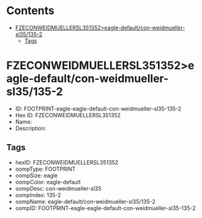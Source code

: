 



Contents
========

* [FZECONWEIDMUELLERSL351352>eagle-default/con-weidmueller-sl35/135-2](#fzeconweidmuellersl351352eagle-defaultcon-weidmueller-sl35135-2)
	* [Tags](#tags)

# FZECONWEIDMUELLERSL351352>eagle-default/con-weidmueller-sl35/135-2

- ID: FOOTPRINT-eagle-eagle-default-con-weidmueller-sl35-135-2
- Hex ID: FZECONWEIDMUELLERSL351352
- Name: 
- Description: 

## Tags

- hexID: FZECONWEIDMUELLERSL351352
- oompType: FOOTPRINT
- oompSize: eagle
- oompColor: eagle-default
- oompDesc: con-weidmueller-sl35
- oompIndex: 135-2
- oompName: eagle-default/con-weidmueller-sl35/135-2
- oompID: FOOTPRINT-eagle-eagle-default-con-weidmueller-sl35-135-2
